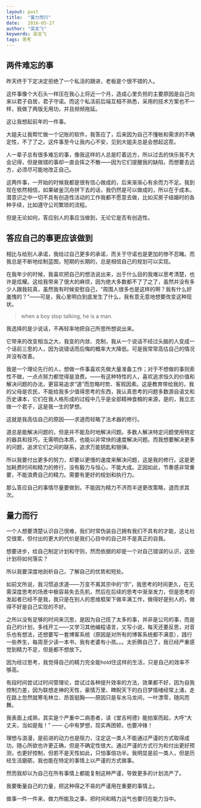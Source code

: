 ```yaml
---
layout: post
title:  "量力而行"
date:   2016-05-27 
author: "梁龙飞"
keywords: 梁龙飞
tags: 思考
---
```


## 两件难忘的事
昨天终于下定决定拒绝了一个私活的跟进，老板是个很不错的人。

这件事像个大石头一样压在我心上将近一个月，造成心里负担的主要原因是自己向来以君子自居，君子守诺。而这个私活前后端互相不熟悉，采用的技术方案也不一样，我做了两版无用功，并且频频拖延。

这让我想起前年的一件事。

大姐夫让我帮忙做一个记账的软件，我答应了，后来因为自己不懂帐和需求的不确定性，不了了之。这件事至今让我内心不安，见到大姐夫总是会想起这茬。

人一辈子总有很多难忘的事，像我这样的人总是盯着远方，所以过去的快乐我不大会记得，但是做错的事却一直会挥之不散——因为它们提醒我的缺陷，而想要去远方，必须尽可能地改正自己。

这两件事，一开始的时候我都是很有信心做成的，后来渐渐心有余而力不足。我到现在依然相信，如果破釜沉舟拼下去的话，我仍然是可以做成的，所以在于成本。潜意识之中一切不具有创造性活动的工作我都不愿意去做，比如买房子结婚时的各种手续，比如遵守公司繁琐的流程。

但是无论如何，答应别人的事应当做到，无论它是否有创造性。

## 答应自己的事更应该做到

相比与给别人承诺，我给过自己更多的承诺，而关于守诺也是更加的惨不忍睹。而我总是不断地绘制蓝图，短期的长期的，总是相信自己的规划可以实现。

在我年少的时候，我喜欢把自己的想法说出来，出于什么目的我难以思考清楚，也许是炫耀。这给我带来了很大的麻烦，因为绝大多数都不了了之了，虽然并没有多少人跟我较真，虽然我有时候安慰自己，“周围人很多也是这样的啊？我有什么好羞愧的？”——可是，我心里明白到底发生了什么，我有意无意地想要改变这种现状。

> when a boy stop talking, he is a man.

我选择的是少说话，不再轻率地把自己所思所想说出来。

它带来的改变相当之大，我变的内敛、克制，我从一个说话不经过头脑的人变成一个话前三思的人，因为说错话而后悔的概率大大降低。可是我常常高估自己的情况并没有改善。

我是一个理论先行的人，想做一件事喜欢先做大量准备工作；对于不想做的事则索性不做，一点点努力都觉得是浪费。——有这种特性的人，喜欢追求恒久的价值和解决问题的办法，更容易追求“道”而忽略时势、客观因素。这是教育带给我的，我的父母是农民，不能给我多少值得思考的东西，我认真思考的问题多数源自语文和历史课本，它们在我人格形成的过程中几乎是全部精神食粮的来源，是的，我立志做一个君子，这是我一生的梦想。

这就是我高估自己的原因——求道而轻略了法术器的修行。

道总是能解决问题的，但是并不能及时地解决问题。多数人解决特定问题使用特定的器具和技巧，无需明白本质，也能以非常快的速度解决问题。而我想要解决更多的问题，追求它们之间的联系，追求万能钥匙和银弹。

所以我要付出更多的努力，却要以更慢的速度来解决问题，这是我的修行。这是更加耗费时间和精力的修行，没有毅力与恒心，不能大成。正因如此，节奏感非常重要，不能浪费自己的精力。需要有更好的规划和执行力。

那么答应自己的事情尽量要做到，不能因为精力不济而半途更改策略，退而求其次。

## 量力而行

一个人想要清楚认识自己很难，我们时常伪装自己拥有我们不具有的才能，这让社交很累，但付出的更大的代价是我们心目中的自己并不是真正的自我。

想要进步，给自己制定计划和守则，然而依据的却是一个对自己错误的认识，这些计划将如何落实？

所以我要深度地剖析自己，了解自己的优势和短处。

如前文所说，我习惯追求道——万变不离其宗中的“宗”，我思考的时间更久，在无需深度思考的场景中极容易失去先机，然后在后续的思考中渐渐发力，但是思考的发起者已经不是我，我只是在别人的思维框架下做丰满工作，做得好是别人的，做得不好是自己实现的不好。

之所以没有足够的时间来沉思，是因为自己揽了太多的事，并非是公司的事，而是自己的计划，多线开工——又学习其他编程语言，又写小说，每天还要反思，对音乐也有想法，还想要写一套博客系统（原因是对所有的博客系统都不满意），践行一些养生，每周至少读一本书，我有老婆有小孩。。。太折腾自己了，我已经严重感觉到精力不足，但是都不想放下。

因为经过思考，我觉得自己的精力完全能hold住这样的生活，只是自己的效率不够高。

有段时间尝试过时间管理论，尝试过各种提升效率的方法，效果都不好，因为自我控制力差，因为联想走神的天性，豪情万里、睥睨天下的白日梦情绪经常上涌，走在路上忽然就寒毛林立、昂首挺胸——原因只是车水马龙间，一叶漂零，随风而舞。

我表面上成熟，其实是个严重中二病患者，读《堂吉柯德》能拍案而起，大呼“大丈夫，当如是哉！” —— 心中有梦想，现实再困顿，也要冲锋！

理想与浪漫，是前进的动力也是阻力，注定这一类人不能通过严谨的方式取得成功，随心所欲也许更正确，但是不确定性很大。通过严谨的方式行为和付出更好预测，也更好控制，但若不是天性如此，只怕事倍功半。我明显是前一类人，但是历经生活磨砺，我也能在特定的事情上以严谨的方式做事。

然而我却以为自己在所有事情上都能复制这种严谨，导致更多的计划流产了。

我要衡量自己的力量，把这种得之不易的严谨用在重要的事情上。

做事一件一件来，做力所能及之事，把时间和精力运气也要归在能力当中。




































